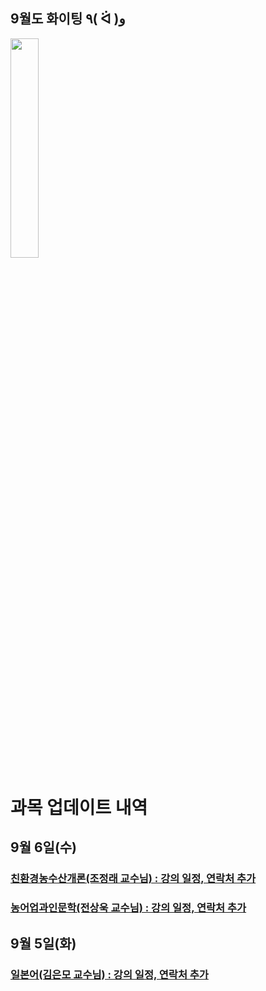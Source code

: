 
## 9월도 화이팅 ٩( ᐛ )و   

<img src="https://s11.gifyu.com/images/SgyRT.gif" width="30%" height="30%" />


# 과목 업데이트 내역


## 9월 6일(수)

### [친환경농수산개론(조정래 교수님) : 강의 일정, 연락처 추가](https://knuaf.info/%EC%88%98%EC%97%85/%EA%B5%90%EC%96%91/%EC%B9%9C%ED%99%98%EA%B2%BD%EB%86%8D%EC%88%98%EC%82%B0%EA%B0%9C%EB%A1%A0)     
### [농어업과인문학(전상욱 교수님) : 강의 일정, 연락처 추가](https://knuaf.info/%EC%88%98%EC%97%85/%EA%B5%90%EC%96%91/%EB%86%8D%EC%96%B4%EC%97%85%EA%B3%BC%EC%9D%B8%EB%AC%B8%ED%95%99)

## 9월 5일(화)

### [일본어(김은모 교수님) : 강의 일정, 연락처 추가](https://knuaf.info/%EC%88%98%EC%97%85/%EA%B5%90%EC%96%91/%EC%9D%BC%EB%B3%B8%EC%96%B4)     
  

